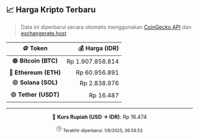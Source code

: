 

<!-- HARGA_KRIPTO -->
## 📈 Harga Kripto Terbaru

> Data ini diperbarui secara otomatis menggunakan [CoinGecko API](https://www.coingecko.com/) dan [exchangerate.host](https://exchangerate.host/)

<div align="center">

| 🪙 Token | 💰 Harga (IDR) |
|:------:|---------------:|
| 🟠 **Bitcoin (BTC)**   | Rp 1.907.858.814 |
| 🔵 **Ethereum (ETH)**  | Rp 60.956.891 |
| 🟣 **Solana (SOL)**    | Rp 2.838.976 |
| 🟢 **Tether (USDT)**   | Rp 16.487 |

---

💱 **Kurs Rupiah (USD → IDR)**: Rp 16.474

🕒 <sub>Terakhir diperbarui: 1/8/2025, 06.59.53</sub>

</div>
<!-- /HARGA_KRIPTO -->